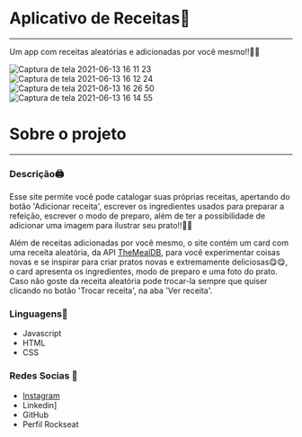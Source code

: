 # Aplicativo de Receitas🚀

---
Um app com receitas aleatórias e adicionadas por você mesmo!!🥗😃

![Captura de tela 2021-06-13 16 11 23](https://user-images.githubusercontent.com/65229051/121819683-d22ea400-cc64-11eb-9e89-b759244db314.png)
![Captura de tela 2021-06-13 16 12 24](https://user-images.githubusercontent.com/65229051/121819749-32254a80-cc65-11eb-8b7f-82861a5eb6f2.png)
![Captura de tela 2021-06-13 16 26 50](https://user-images.githubusercontent.com/65229051/121819783-6ac52400-cc65-11eb-9bc4-9f4451b88212.png)
![Captura de tela 2021-06-13 16 14 55](https://user-images.githubusercontent.com/65229051/121819757-3baeb280-cc65-11eb-8199-7ac8e760692c.png)

# Sobre o projeto
---
### Descrição🖨️
Esse site permite você pode catalogar suas próprias receitas, apertando do botão 'Adicionar receita', escrever os ingredientes usados para preparar a refeição, escrever o modo de preparo, além de ter a possibilidade de adicionar uma imagem para ilustrar seu prato!!📸🍱 

Além de receitas adicionadas por você mesmo, o site contém um card com uma receita aleatória, da API [TheMealDB](https://www.themealdb.com/api.php), para você experimentar coisas novas e se inspirar para criar pratos novas e extremamente deliciosas😋😋, o card apresenta os ingredientes, modo de preparo e uma foto do prato. Caso não goste da receita aleatória pode trocar-la sempre que quiser clicando no botão 'Trocar receita', na aba 'Ver receita'.

### Linguagens🚀
* Javascript
* HTML
* CSS
 ### Redes Socias 📲
* [Instagram](https://www.instagram.com/luisgustavom1/) 
* Linkedin]
* GitHub
* Perfil Rockseat
